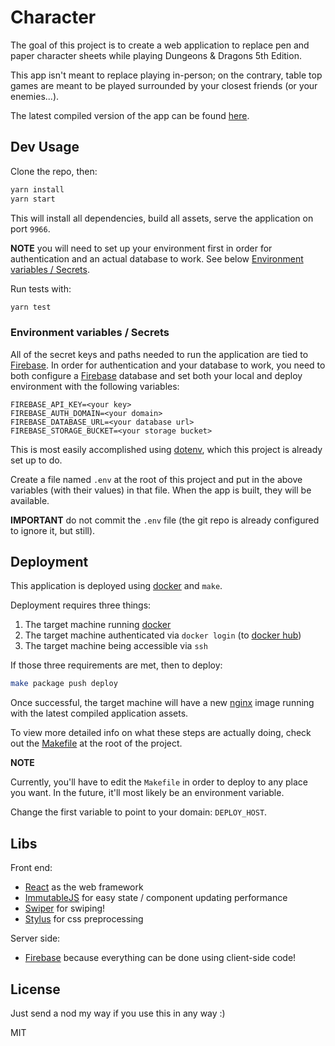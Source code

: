# Character

The goal of this project is to create a web application to replace pen and paper character sheets while playing Dungeons & Dragons 5th Edition.

This app isn't meant to replace playing in-person; on the contrary, table top games are meant to be played surrounded by your closest friends (or your enemies...).

The latest compiled version of the app can be found [here](http://character.alorg.net).

## Dev Usage

Clone the repo, then:

```bash
yarn install
yarn start
```

This will install all dependencies, build all assets, serve the application on port `9966`.

**NOTE** you will need to set up your environment first in order for authentication and an actual database to work. See below [Environment variables / Secrets](#environment-variables--secrets).

Run tests with:

```bash
yarn test
```

### Environment variables / Secrets

All of the secret keys and paths needed to run the application are tied to [Firebase](http://firebase.google.com). In order for authentication and your database to work, you need to both configure a [Firebase](http://firebase.google.com) database and set both your local and deploy environment with the following variables:

```
FIREBASE_API_KEY=<your key>
FIREBASE_AUTH_DOMAIN=<your domain>
FIREBASE_DATABASE_URL=<your database url>
FIREBASE_STORAGE_BUCKET=<your storage bucket>
```

This is most easily accomplished using [dotenv](https://github.com/motdotla/dotenv), which this project is already set up to do.

Create a file named `.env` at the root of this project and put in the above variables (with their values) in that file. When the app is built, they will be available.

**IMPORTANT** do not commit the `.env` file (the git repo is already configured to ignore it, but still).

## Deployment

This application is deployed using [docker](http://docker.com) and `make`.

Deployment requires three things:

1. The target machine running [docker](http://docker.com)
2. The target machine authenticated via `docker login` (to [docker hub](http://hub.docker.com))
3. The target machine being accessible via `ssh`

If those three requirements are met, then to deploy:

```bash
make package push deploy
```

Once successful, the target machine will have a new [nginx](https://www.nginx.com/resources/wiki/) image running with the latest compiled application assets.

To view more detailed info on what these steps are actually doing, check out the [Makefile](https://github.com/theoperatore/character/blob/master/Makefile) at the root of the project.

**NOTE**

Currently, you'll have to edit the `Makefile` in order to deploy to any place you want. In the future, it'll most likely be an environment variable.

Change the first variable to point to your domain: `DEPLOY_HOST`.

## Libs

Front end:

- [React](https://facebook.github.io/react/docs/getting-started.html) as the web framework
- [ImmutableJS](http://facebook.github.io/immutable-js/docs/#/) for easy state / component updating performance
- [Swiper](http://www.idangero.us/swiper/#.VXA5ztNViko) for swiping!
- [Stylus](https://learnboost.github.io/stylus/) for css preprocessing

Server side:

- [Firebase](https://www.firebase.com/docs/web/guide/) because everything can be done using client-side code!

## License

Just send a nod my way if you use this in any way :)

MIT
